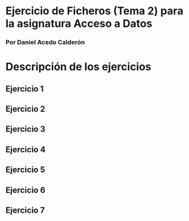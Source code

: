 # Ejercicio de Ficheros (Tema 2) para la asignatura Acceso a Datos #
### Por Daniel Acedo Calderón ###

# Descripción de los ejercicios #

## Ejercicio 1 ##


## Ejercicio 2 ##


## Ejercicio 3 ##


## Ejercicio 4 ##


## Ejercicio 5 ##


## Ejercicio 6 ##


## Ejercicio 7 ##